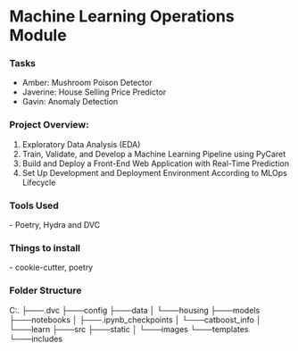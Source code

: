 <h1>Machine Learning Operations Module</h1>
<h3>Tasks</h3>
<ul>
  <li>Amber: Mushroom Poison Detector</li>
  <li>Javerine: House Selling Price Predictor</li>
  <li>Gavin: Anomaly Detection</li>
</ul>

<h3> Project Overview:</h3>

1. Exploratory Data Analysis (EDA)
2. Train, Validate, and Develop a Machine Learning Pipeline using PyCaret
3. Build and Deploy a Front-End Web Application with Real-Time Prediction
4. Set Up Development and Deployment Environment According to MLOps Lifecycle

<h3> Tools Used </h3>
- Poetry, Hydra and DVC 

<h3> Things to install</h3>
- cookie-cutter, poetry

<h3> Folder Structure</h3>
C:.
├───.dvc
├───config
├───data
│   └───housing
├───models
├───notebooks
│   ├───.ipynb_checkpoints
│   └───catboost_info
│       └───learn
├───src
├───static
│   └───images
└───templates
    └───includes
